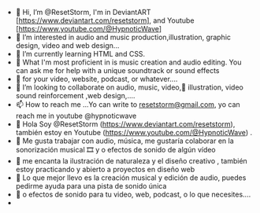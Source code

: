 - 👋 Hi, I’m @ResetStorm, I'm in DeviantART [https://www.deviantart.com/resetstorm], and Youtube [https://www.youtube.com/@HypnoticWave] 
- 👀 I’m interested in audio and music production,illustration, graphic design, video and web design...
- 🌱 I’m currently learning HTML and CSS.
- 🎁  What I'm most proficient in is music creation and audio editing. You can ask me for help with a unique soundtrack or sound effects
- 🎼  for your video, website, podcast, or whatever....
- 💞️ I’m looking to collaborate on audio, music, video,🎨 illustration, video sound reinforcement ,web design,....
- 📫 How to reach me ...Yo can write to resetstorm@gmail.com, yo can reach me in youtube @hypnoticwave
- 👋 Hola Soy @ResetStorm (https://www.deviantart.com/resetstorm), también estoy en Youtube (https://www.youtube.com/@HypnoticWave) .
- 🎹 Me gusta trabajar con audio,  música, me gustaría colaborar en la sonorización musical 🎞 y o efectos de sonido de algún vídeo
- 👀 me encanta la ilustración de naturaleza y el diseño creativo , también estoy practicando y abierto a proyectos en diseño web
- 🎪 Lo que mejor llevo es la creación musical y edición de audio, puedes pedirme ayuda para una pista de sonido única
- 🎵 o efectos de sonido para tu video, web, podcast, o lo que necesites....
- 



<!---
ResetStorm/ResetStorm is a ✨ special ✨ repository because its `README.md` (this file) appears on your GitHub profile.
You can click the Preview link to take a look at your changes.
--->
